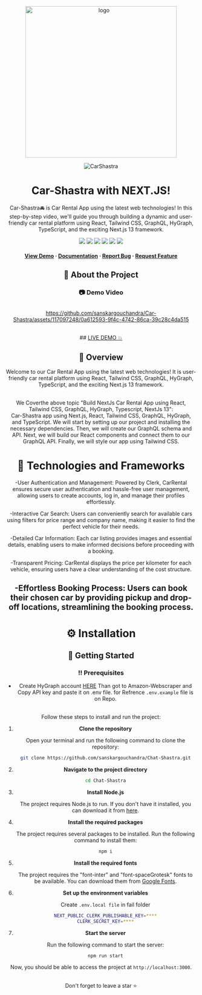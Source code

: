 <div align="center">


  <img src="https://github.com/sanskargouchandra/Car-Shastra/assets/117097248/90c29fc8-e1cc-4f0d-8ebe-7aca3a5c543a" width='400' alt="logo" />
  
  ![CarShastra]()

  # Car-Shastra with NEXT.JS!
  
  <p>
Car-Shastra🚘 is Car Rental App using the latest web technologies! In this step-by-step video, we'll guide you through building a dynamic and user-friendly car rental platform using React, Tailwind CSS, GraphQL, HyGraph, TypeScript, and the exciting Next.js 13 framework.
  </p>
  
  
<!-- Badges -->

<a href="https://car-shastra.vercel.app/" target="_blank">![](https://img.shields.io/website-up-down-green-red/http/monip.org.svg)</a>
![](https://img.shields.io/badge/Maintained-Yes-indigo)
![](https://img.shields.io/github/forks/SashenJayathilaka/AMAZON-Clone.svg)
![](https://img.shields.io/github/stars/SashenJayathilaka/AMAZON-Clone.svg)
![](https://img.shields.io/github/issues/SashenJayathilaka/AMAZON-Clone)
![](https://img.shields.io/github/last-commit/SashenJayathilaka/AMAZON-Clone)

<h4>
    <a href="https://car-shastra.vercel.app/"/>View Demo</a>
  <span> · </span>
    <a href="https://github.com/sanskargouchandra/Car-Shastra/blob/master/README.md">Documentation</a>
  <span> · </span>
    <a href="https://github.com/sanskargouchandra/Car-Shastra/issues">Report Bug</a>
  <span> · </span>
    <a href="https://github.com/sanskargouchandra/Car-Shastra/issues">Request Feature</a>
  </h4>

  <!-- About the Project -->

## :star2: About the Project

<!-- Screenshots -->

### :camera: Demo Video

<div style="display: flex" align="center"><br>


https://github.com/sanskargouchandra/Car-Shastra/assets/117097248/0a612593-9f4c-4742-86ca-39c28c4da515



</div>

<br />
## <a href="https://amazon-sclone.vercel.app" target="_blank">LIVE DEMO 💥</a>
<br/>

## :star2: Overview
Welcome to our  Car Rental App using the latest web technologies! It is user-friendly car rental platform using React, Tailwind CSS, GraphQL, HyGraph, TypeScript, and the exciting Next.js 13 framework.

</br>
We Coverthe above topic "Build NextJs Car Rental App using React, Tailwind CSS, GraphQL, HyGraph, Typescript, NextJs 13":
</br>
Car-Shastra app using Next.js, React, Tailwind CSS, GraphQL, HyGraph, and TypeScript. We will start by setting up our project and installing the necessary dependencies. Then, we will create our GraphQL schema and API. Next, we will build our React components and connect them to our GraphQL API. Finally, we will style our app using Tailwind CSS.

# :space_invader: Technologies and Frameworks

-User Authentication and Management: Powered by Clerk, CarRental ensures secure user authentication and hassle-free user management, allowing users to create accounts, log in, and manage their profiles effortlessly.

-Interactive Car Search: Users can conveniently search for available cars using filters for price range and company name, making it easier to find the perfect vehicle for their needs.

-Detailed Car Information: Each car listing provides images and essential details, enabling users to make informed decisions before proceeding with a booking.

-Transparent Pricing: CarRental displays the price per kilometer for each vehicle, ensuring users have a clear understanding of the cost structure.

-Effortless Booking Process: Users can book their chosen car by providing pickup and drop-off locations, streamlining the booking process.
- 
# :gear: Installation


## :toolbox: Getting Started

### :bangbang: Prerequisites

- Create HyGraph account <a href='https://brightdata.com/'>HERE</a>
Than got to Amazon-Webscraper and Copy API key and paste it on .env file.
for Refrence `.env.example` file is on Repo.
</br>
Follow these steps to install and run the project:

1. **Clone the repository**

   Open your terminal and run the following command to clone the repository:

   ```bash
   git clone https://github.com/sanskargouchandra/Chat-Shastra.git
   ```

2. **Navigate to the project directory**

   ```bash
   cd Chat-Shastra
   ```

3. **Install Node.js**

   The project requires Node.js to run. If you don't have it installed, you can download it from [here](https://nodejs.org/en/download/).

4. **Install the required packages**

   The project requires several packages to be installed. Run the following command to install them:

   ```bash
   npm i
   ```

5. **Install the required fonts**

   The project requires the "font-inter" and "font-spaceGrotesk" fonts to be available. You can download them from [Google Fonts](https://fonts.google.com/).

6. **Set up the environment variables**

   Create `.env.local file` in fail folder

   ```bash
   NEXT_PUBLIC_CLERK_PUBLISHABLE_KEY=****
   CLERK_SECRET_KEY=****
   ```

7. **Start the server**

   Run the following command to start the server:

   ```bash
   npm run start
   ```

Now, you should be able to access the project at `http://localhost:3000`.


<br />

<div align="center">Don't forget to leave a star ⭐️</div>

